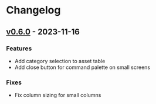 # Changelog


<a name="v0.6.0"></a>
## [v0.6.0] - 2023-11-16
### Features
- Add category selection to asset table
- Add close button for command palette on small screens

### Fixes
- Fix column sizing for small columns


[Unreleased]: https://github.com/RobinThrift/stuff/compare/v0.6.0...HEAD
[v0.6.0]: https://github.com/RobinThrift/stuff/compare/v0.5.2...v0.6.0
